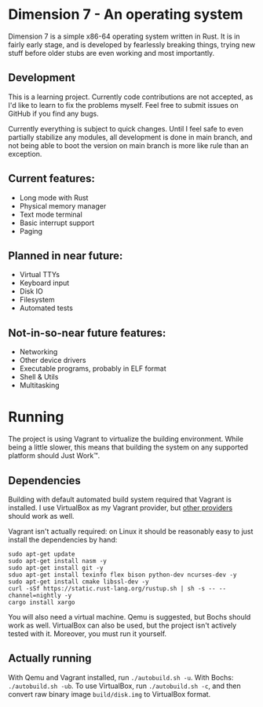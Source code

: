 # Dimension 7 - An operating system
Dimension 7 is a simple x86-64 operating system written in Rust. It is in fairly early stage, and is developed by fearlessly breaking things, trying new stuff before older stubs are even working and most importantly.

## Development

This is a learning project. Currently code contributions are not accepted, as I'd like to learn to fix the problems myself. Feel free to submit issues on GitHub if you find any bugs.

Currently everything is subject to quick changes. Until I feel safe to even partially stabilize any modules, all development is done in main branch, and not being able to boot the version on main branch is more like rule than an exception.

## Current features:
* Long mode with Rust
* Physical memory manager
* Text mode terminal
* Basic interrupt support
* Paging

## Planned in near future:
* Virtual TTYs
* Keyboard input
* Disk IO
* Filesystem
* Automated tests

## Not-in-so-near future features:
* Networking
* Other device drivers
* Executable programs, probably in ELF format
* Shell & Utils
* Multitasking

# Running
The project is using Vagrant to virtualize the building environment. While being a little slower, this means that building the system on any supported platform should Just Work™.

## Dependencies

Building with default automated build system required that Vagrant is installed. I use VirtualBox as my Vagrant provider, but [other providers](https://www.vagrantup.com/docs/providers/) should work as well.

Vagrant isn't actually required: on Linux it should be reasonably easy to just install the dependencies by hand:

    sudo apt-get update
    sudo apt-get install nasm -y
    sudo apt-get install git -y
    sduo apt-get install texinfo flex bison python-dev ncurses-dev -y
    sudo apt-get install cmake libssl-dev -y
    curl -sSf https://static.rust-lang.org/rustup.sh | sh -s -- --channel=nightly -y
    cargo install xargo

You will also need a virtual machine. Qemu is suggested, but Bochs should work as well. VirtualBox can also be used, but the project isn't actively tested with it. Moreover, you must run it yourself.

## Actually running

With Qemu and Vagrant installed, run `./autobuild.sh -u`. With Bochs: `./autobuild.sh -ub`. To use VirtualBox, run `./autobuild.sh -c`, and then convert raw binary image `build/disk.img` to VirtualBox format.
